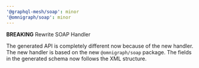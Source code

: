 ```yaml
---
'@graphql-mesh/soap': minor
'@omnigraph/soap': minor
---
```


**BREAKING**
Rewrite SOAP Handler

The generated API is completely different now because of the new handler. The new handler is based on the new `@omnigraph/soap` package.
The fields in the generated schema now follows the XML structure.
